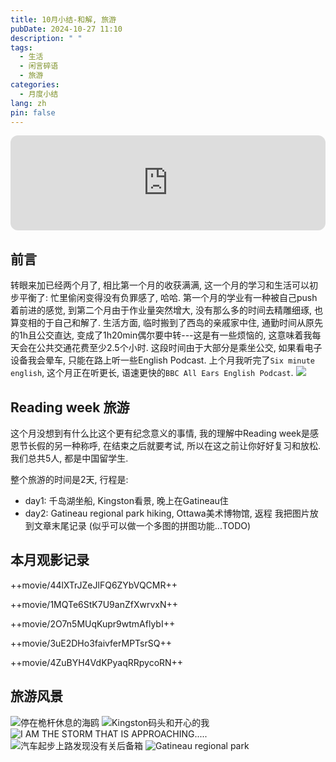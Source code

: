 ```yaml
---
title: 10月小结-和解, 旅游
pubDate: 2024-10-27 11:10
description: " "
tags:
  - 生活
  - 闲言碎语
  - 旅游
categories:
  - 月度小结
lang: zh
pin: false
---
```

<iframe style="border-radius:12px" src="https://open.spotify.com/embed/track/0l5bSnAfPH7hyrankRaq48?utm_source=generator" width="100%" height="152" frameBorder="0" allowfullscreen="" allow="autoplay; clipboard-write; encrypted-media; fullscreen; picture-in-picture" loading="lazy"></iframe>

## 前言
转眼来加已经两个月了, 相比第一个月的收获满满, 这一个月的学习和生活可以初步平衡了: 忙里偷闲变得没有负罪感了, 哈哈. 第一个月的学业有一种被自己push着前进的感觉, 到第二个月由于作业量突然增大, 没有那么多的时间去精雕细琢, 也算变相的于自己和解了. 生活方面, 临时搬到了西岛的亲戚家中住, 通勤时间从原先的1h且公交直达, 变成了1h20min偶尔要中转---这是有一些烦恼的, 这意味着我每天会在公共交通花费至少2.5个小时. 这段时间由于大部分是乘坐公交, 如果看电子设备我会晕车, 只能在路上听一些English Podcast. 上个月我听完了`Six minute english`, 这个月正在听更长, 语速更快的`BBC All Ears English Podcast`.
![](https://r2.asyncx.top/2024/10/27/202410271219942.webp)
## Reading week 旅游
这个月没想到有什么比这个更有纪念意义的事情, 我的理解中Reading week是感恩节长假的另一种称呼, 在结束之后就要考试, 所以在这之前让你好好复习和放松. 我们总共5人, 都是中国留学生.

整个旅游的时间是2天, 行程是:
- day1: 千岛湖坐船, Kingston看景, 晚上在Gatineau住
- day2: Gatineau regional park hiking, Ottawa美术博物馆, 返程
我把图片放到文章末尾记录
(似乎可以做一个多图的拼图功能...TODO)

## 本月观影记录
++movie/44lXTrJZeJlFQ6ZYbVQCMR++

++movie/1MQTe6StK7U9anZfXwrvxN++

++movie/2O7n5MUqKupr9wtmAflybI++

++movie/3uE2DHo3faivferMPTsrSQ++

++movie/4ZuBYH4VdKPyaqRRpycoRN++
## 旅游风景
![停在桅杆休息的海鸥](https://r2.asyncx.top/2024/10/27/202410271256835.webp)
![Kingston码头和开心的我](https://r2.asyncx.top/2024/10/27/202410271257367.webp)
![I AM THE STORM THAT IS APPROACHING.....](https://r2.asyncx.top/2024/10/27/202410271259302.webp)
![汽车起步上路发现没有关后备箱](https://r2.asyncx.top/2024/10/27/202410271300661.webp)
![Gatineau regional park](https://r2.asyncx.top/2024/10/27/202410271301401.webp)
